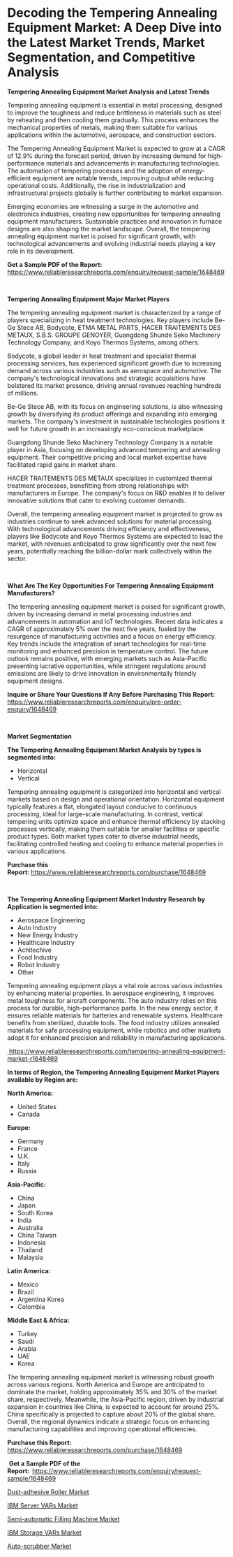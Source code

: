 <p><h1>Decoding the Tempering Annealing Equipment Market: A Deep Dive into the Latest Market Trends, Market Segmentation, and Competitive Analysis</h1></p><p><strong>Tempering Annealing Equipment Market Analysis and Latest Trends</strong></p>
<p><p>Tempering annealing equipment is essential in metal processing, designed to improve the toughness and reduce brittleness in materials such as steel by reheating and then cooling them gradually. This process enhances the mechanical properties of metals, making them suitable for various applications within the automotive, aerospace, and construction sectors. </p><p>The Tempering Annealing Equipment Market is expected to grow at a CAGR of 12.9% during the forecast period, driven by increasing demand for high-performance materials and advancements in manufacturing technologies. The automation of tempering processes and the adoption of energy-efficient equipment are notable trends, improving output while reducing operational costs. Additionally, the rise in industrialization and infrastructural projects globally is further contributing to market expansion. </p><p>Emerging economies are witnessing a surge in the automotive and electronics industries, creating new opportunities for tempering annealing equipment manufacturers. Sustainable practices and innovation in furnace designs are also shaping the market landscape. Overall, the tempering annealing equipment market is poised for significant growth, with technological advancements and evolving industrial needs playing a key role in its development.</p></p>
<p><strong>Get a Sample PDF of the Report:&nbsp;</strong> <a href="https://www.reliableresearchreports.com/enquiry/request-sample/1648469?utm_campaign=38&utm_medium=2&utm_source=Github&utm_content=ia&utm_term=15102024&utm_id=tempering-annealing-equipment">https://www.reliableresearchreports.com/enquiry/request-sample/1648469</a></p>
<p>&nbsp;</p>
<p><strong>Tempering Annealing Equipment Major Market Players</strong></p>
<p><p>The tempering annealing equipment market is characterized by a range of players specializing in heat treatment technologies. Key players include Be-Ge Stece AB, Bodycote, ETMA METAL PARTS, HACER TRAITEMENTS DES METAUX, S.B.S. GROUPE GENOYER, Guangdong Shunde Seko Machinery Technology Company, and Koyo Thermos Systems, among others.</p><p>Bodycote, a global leader in heat treatment and specialist thermal processing services, has experienced significant growth due to increasing demand across various industries such as aerospace and automotive. The company's technological innovations and strategic acquisitions have bolstered its market presence, driving annual revenues reaching hundreds of millions.</p><p>Be-Ge Stece AB, with its focus on engineering solutions, is also witnessing growth by diversifying its product offerings and expanding into emerging markets. The company's investment in sustainable technologies positions it well for future growth in an increasingly eco-conscious marketplace.</p><p>Guangdong Shunde Seko Machinery Technology Company is a notable player in Asia, focusing on developing advanced tempering and annealing equipment. Their competitive pricing and local market expertise have facilitated rapid gains in market share.</p><p>HACER TRAITEMENTS DES METAUX specializes in customized thermal treatment processes, benefitting from strong relationships with manufacturers in Europe. The company's focus on R&D enables it to deliver innovative solutions that cater to evolving customer demands.</p><p>Overall, the tempering annealing equipment market is projected to grow as industries continue to seek advanced solutions for material processing. With technological advancements driving efficiency and effectiveness, players like Bodycote and Koyo Thermos Systems are expected to lead the market, with revenues anticipated to grow significantly over the next few years, potentially reaching the billion-dollar mark collectively within the sector.</p></p>
<p>&nbsp;</p>
<p><strong>What Are The Key Opportunities For Tempering Annealing Equipment Manufacturers?</strong></p>
<p><p>The tempering annealing equipment market is poised for significant growth, driven by increasing demand in metal processing industries and advancements in automation and IoT technologies. Recent data indicates a CAGR of approximately 5% over the next five years, fueled by the resurgence of manufacturing activities and a focus on energy efficiency. Key trends include the integration of smart technologies for real-time monitoring and enhanced precision in temperature control. The future outlook remains positive, with emerging markets such as Asia-Pacific presenting lucrative opportunities, while stringent regulations around emissions are likely to drive innovation in environmentally friendly equipment designs.</p></p>
<p><strong>Inquire or Share Your Questions If Any Before Purchasing This Report:</strong> <a href="https://www.reliableresearchreports.com/enquiry/pre-order-enquiry/1648469?utm_campaign=38&utm_medium=2&utm_source=Github&utm_content=ia&utm_term=15102024&utm_id=tempering-annealing-equipment">https://www.reliableresearchreports.com/enquiry/pre-order-enquiry/1648469</a></p>
<p>&nbsp;</p>
<p><strong>Market Segmentation</strong></p>
<p><strong>The Tempering Annealing Equipment Market Analysis by types is segmented into:</strong></p>
<p><ul><li>Horizontal</li><li>Vertical</li></ul></p>
<p><p>Tempering annealing equipment is categorized into horizontal and vertical markets based on design and operational orientation. Horizontal equipment typically features a flat, elongated layout conducive to continuous processing, ideal for large-scale manufacturing. In contrast, vertical tempering units optimize space and enhance thermal efficiency by stacking processes vertically, making them suitable for smaller facilities or specific product types. Both market types cater to diverse industrial needs, facilitating controlled heating and cooling to enhance material properties in various applications.</p></p>
<p><strong>Purchase this Report:&nbsp;</strong><a href="https://www.reliableresearchreports.com/purchase/1648469?utm_campaign=38&utm_medium=2&utm_source=Github&utm_content=ia&utm_term=15102024&utm_id=tempering-annealing-equipment">https://www.reliableresearchreports.com/purchase/1648469</a></p>
<p>&nbsp;</p>
<p><strong>The Tempering Annealing Equipment Market Industry Research by Application is segmented into:</strong></p>
<p><ul><li>Aerospace Engineering</li><li>Auto Industry</li><li>New Energy Industry</li><li>Healthcare Industry</li><li>Achitechive</li><li>Food Industry</li><li>Robot Industry</li><li>Other</li></ul></p>
<p><p>Tempering annealing equipment plays a vital role across various industries by enhancing material properties. In aerospace engineering, it improves metal toughness for aircraft components. The auto industry relies on this process for durable, high-performance parts. In the new energy sector, it ensures reliable materials for batteries and renewable systems. Healthcare benefits from sterilized, durable tools. The food industry utilizes annealed materials for safe processing equipment, while robotics and other markets adopt it for enhanced precision and reliability in manufacturing applications.</p></p>
<p><a href="https://www.reliableresearchreports.com/tempering-annealing-equipment-market-r1648469?utm_campaign=38&utm_medium=2&utm_source=Github&utm_content=ia&utm_term=15102024&utm_id=tempering-annealing-equipment">&nbsp;https://www.reliableresearchreports.com/tempering-annealing-equipment-market-r1648469</a></p>
<p><strong>In terms of Region, the Tempering Annealing Equipment Market Players available by Region are:</strong></p>
<p>
    <p> <strong> North America: </strong>
        <ul>
            <li>United States</li>
            <li>Canada</li>
        </ul>
        </p> 
    <p> <strong> Europe: </strong>
        <ul>
            <li>Germany</li>
            <li>France</li>
            <li>U.K.</li>
            <li>Italy</li>
            <li>Russia</li>
        </ul>
        </p> 
    <p> <strong> Asia-Pacific: </strong>
        <ul>
            <li>China</li>
            <li>Japan</li>
            <li>South Korea</li>
            <li>India</li>
            <li>Australia</li>
            <li>China Taiwan</li>
            <li>Indonesia</li>
            <li>Thailand</li>
            <li>Malaysia</li>
        </ul>
        </p> 
    <p> <strong> Latin America: </strong>
        <ul>
            <li>Mexico</li>
            <li>Brazil</li>
            <li>Argentina Korea</li>
            <li>Colombia</li>
        </ul>
        </p> 
    <p> <strong> Middle East & Africa: </strong>
        <ul>
            <li>Turkey</li>
            <li>Saudi</li>
            <li>Arabia</li>
            <li>UAE</li>
            <li>Korea</li>
        </ul>
    </p>
    </p>
<p><p>The tempering annealing equipment market is witnessing robust growth across various regions. North America and Europe are anticipated to dominate the market, holding approximately 35% and 30% of the market share, respectively. Meanwhile, the Asia-Pacific region, driven by industrial expansion in countries like China, is expected to account for around 25%. China specifically is projected to capture about 20% of the global share. Overall, the regional dynamics indicate a strategic focus on enhancing manufacturing capabilities and improving operational efficiencies.</p></p>
<p><strong>Purchase this Report: </strong><a href="https://www.reliableresearchreports.com/purchase/1648469?utm_campaign=38&utm_medium=2&utm_source=Github&utm_content=ia&utm_term=15102024&utm_id=tempering-annealing-equipment">https://www.reliableresearchreports.com/purchase/1648469</a></p>
<p>&nbsp;<strong>Get a Sample PDF of the Report:&nbsp;&nbsp;</strong><a href="https://www.reliableresearchreports.com/enquiry/request-sample/1648469?utm_campaign=38&utm_medium=2&utm_source=Github&utm_content=ia&utm_term=15102024&utm_id=tempering-annealing-equipment">https://www.reliableresearchreports.com/enquiry/request-sample/1648469</a></p>
<p><strong></strong></p>
<p><p><a href="https://www.linkedin.com/pulse/dust-adhesive-roller-market-size-growth-industry-analysis-segmentation-olehc?trk=public_post_embed_feed-article-content&utm_campaign=38&utm_medium=2&utm_source=Github&utm_content=ia&utm_term=15102024&utm_id=tempering-annealing-equipment">Dust-adhesive Roller Market</a></p><p><a href="https://github.com/tacitam515l/Market-Research-Report-List-1/blob/main/ibm-server-vars-market.md?utm_campaign=38&utm_medium=2&utm_source=Github&utm_content=ia&utm_term=15102024&utm_id=tempering-annealing-equipment">IBM Server VARs Market</a></p><p><a href="https://www.linkedin.com/pulse/comprehensive-semi-automatic-filling-machine-market-2mv6e?trk=public_post_embed_feed-article-content&utm_campaign=38&utm_medium=2&utm_source=Github&utm_content=ia&utm_term=15102024&utm_id=tempering-annealing-equipment">Semi-automatic Filling Machine Market</a></p><p><a href="https://github.com/KejsiLoshi121/Market-Research-Report-List-1/blob/main/ibm-storage-vars-market.md?utm_campaign=38&utm_medium=2&utm_source=Github&utm_content=ia&utm_term=15102024&utm_id=tempering-annealing-equipment">IBM Storage VARs Market</a></p><p><a href="https://www.linkedin.com/pulse/global-auto-scrubber-market-trends-innovations-forward-looking-jyl5e?trk=public_post_embed_feed-article-content&utm_campaign=38&utm_medium=2&utm_source=Github&utm_content=ia&utm_term=15102024&utm_id=tempering-annealing-equipment">Auto-scrubber Market</a></p></p>
